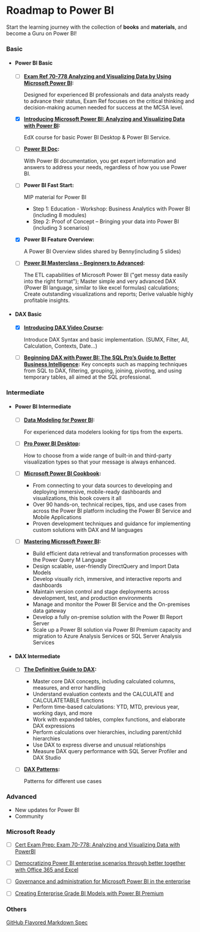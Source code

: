 # Roadmap to Power BI 

Start the learning journey with the collection of **books** and **materials**, and become a Guru on Power BI!

### Basic


 
* #### Power BI Basic

    * [ ] **[Exam Ref 70-778 Analyzing and Visualizing Data by Using Microsoft Power BI](https://www.safaribooksonline.com/library/view/exam-ref-70-778/9780134857817/):** 

        Designed for experienced BI professionals and data analysts ready to advance their status, Exam Ref focuses on the critical thinking and decision-making acumen needed for success at the MCSA level.  

    * [x] **[Introducing Microsoft Power BI: Analyzing and Visualizing Data with Power BI](https://courses.edx.org/courses/course-v1:Microsoft+DAT207x+2T2018/course/):** 
    
        EdX course for basic Power BI Desktop & Power BI Service. 

    * [ ] **[Power BI Doc](https://docs.microsoft.com/zh-cn/power-bi/):** 
    
        With Power BI documentation, you get expert information and answers to address your needs, regardless of how you use Power BI.  

    * [ ] **Power BI Fast Start:** 

        MIP material for Power BI 
        * Step 1: Education - Workshop: Business Analytics with Power BI (including 8 modules)
        * Step 2: Proof of Concept – Bringing your data into Power BI (including 3 scenarios)
  
    * [x] **Power BI Feature Overview:** 
    
        A Power BI Overview slides shared by Benny(including 5 slides)

    * [ ] **[Power BI Masterclass - Beginners to Advanced](https://www.safaribooksonline.com/videos/power-bi-masterclass/9781789533095):** 
    
        The ETL capabilities of Microsoft Power BI ("get messy data easily into the right format"); Master simple and very advanced DAX (Power BI language, similar to like excel formulas) calculations; Create outstanding visualizations and reports; Derive valuable highly profitable insights.   


* #### DAX Basic

    * [x] **[Introducing DAX Video Course](https://www.sqlbi.com/p/introducing-dax-video-course/):** 

        Introduce DAX Syntax and basic implementation. (SUMX, Filter, All, Calculation, Contexts, Date...)

    * [ ] **[Beginning DAX with Power BI: The SQL Pro’s Guide to Better Business Intelligence](https://www.safaribooksonline.com/library/view/beginning-dax-with/9781484234778/):**
        Key concepts such as mapping techniques from SQL to DAX, filtering, grouping, joining, pivoting, and using temporary tables, all aimed at the SQL professional. 


### Intermediate

* #### Power BI Intermediate

    * [ ] **[Data Modeling for Power BI](https://www.safaribooksonline.com/library/view/analyzing-data-with/9781509302833/):**

        For experienced data modelers looking for tips from the experts.

    * [ ] **[Pro Power BI Desktop](https://www.safaribooksonline.com/library/view/pro-power-bi/9781484232101/):**

        How to choose from a wide range of built-in and third-party visualization types so that your message is always enhanced. 

    * [ ] **[Microsoft Power BI Cookbook](https://www.safaribooksonline.com/library/view/microsoft-power-bi/9781788290142/):**

        * From connecting to your data sources to developing and deploying immersive, mobile-ready dashboards and visualizations, this book covers it all
        * Over 90 hands-on, technical recipes, tips, and use cases from across the Power BI platform including the Power BI Service and Mobile Applications
        * Proven development techniques and guidance for implementing custom solutions with DAX and M languages

    * [ ] **[Mastering Microsoft Power BI](https://www.safaribooksonline.com/library/view/mastering-microsoft-power/9781788297233/):**
        * Build efficient data retrieval and transformation processes with the Power Query M Language
        * Design scalable, user-friendly DirectQuery and Import Data Models
        * Develop visually rich, immersive, and interactive reports and dashboards
        * Maintain version control and stage deployments across development, test, and production environments
        * Manage and monitor the Power BI Service and the On-premises data gateway
        * Develop a fully on-premise solution with the Power BI Report Server
        * Scale up a Power BI solution via Power BI Premium capacity and migration to Azure Analysis Services or SQL Server Analysis Services


* #### DAX Intermediate
  
    * [ ] **[The Definitive Guide to DAX](https://www.safaribooksonline.com/library/view/the-definitive-guide/9780735698383/):**

        * Master core DAX concepts, including calculated columns, measures, and error handling
        * Understand evaluation contexts and the CALCULATE and CALCULATETABLE functions
        * Perform time-based calculations: YTD, MTD, previous year, working days, and more
        * Work with expanded tables, complex functions, and elaborate DAX expressions
        * Perform calculations over hierarchies, including parent/child hierarchies
        * Use DAX to express diverse and unusual relationships
        * Measure DAX query performance with SQL Server Profiler and DAX Studio

    * [ ] **[DAX Patterns](https://www.daxpatterns.com/patterns/):**

        Patterns for different use cases

### Advanced

* New updates for Power BI
* Community

### Microsoft Ready

* [ ] [Cert Exam Prep: Exam 70-778: Analyzing and Visualizing Data with PowerBI](https://content.microsoftready.com/fy18q3/session/PRO-CRT303)

* [ ] [Democratizing Power BI enterprise scenarios through better together with Office 365 and Excel](https://content.microsoftready.com/fy18q3/session/MW-BI308)

* [ ] [Governance and administration for Microsoft Power BI in the enterprise](https://content.microsoftready.com/fy18q3/session/MW-BI304)

* [ ] [Creating Enterprise Grade BI Models with Power BI Premium ](https://content.microsoftready.com/fy18q3/session/MW-BI310)

### Others

[GitHub Flavored Markdown Spec](https://github.github.com/gfm/)